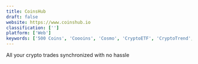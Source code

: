 ```yaml
---
title: CoinsHub
draft: false 
website: https://www.coinshub.io
classification: ['']
platform: ['Web']
keywords: ['500 Coins', 'Coooins', 'Cosmo', 'CryptoETF', 'CryptoTrend', 'Cryptotrackr', 'Delta for Desktop', 'Etherglade', 'Live Crypto Community Tracker', 'Peerkey', 'indietraders']
---
```

All your crypto trades synchronized with no hassle